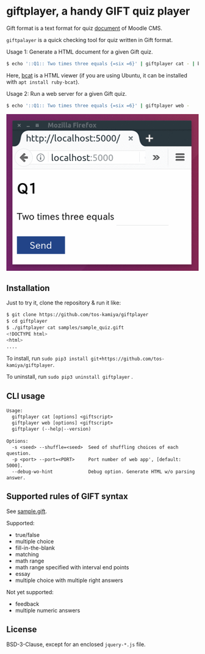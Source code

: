 # giftplayer, a handy GIFT quiz player

Gift format is a text format for quiz [document](https://docs.moodle.org/23/en/GIFT_format) of Moodle CMS.

`giftpalayer` is a quick checking tool for quiz written in Gift format.

Usage 1: Generate a HTML document for a given Gift quiz.

```sh
$ echo '::Q1:: Two times three equals {=six =6}' | giftplayer cat - | bcat
```

Here, [bcat](https://rtomayko.github.io/bcat/) is a HTML viewer (if you are using Ubuntu, it can be installed with `apt install ruby-bcat`).

Usage 2: Run a web server for a given Gift quiz.

```sh
$ echo '::Q1:: Two times three equals {=six =6}' | giftplayer web -
```

![screenplay](images/screenplay.gif)

## Installation

Just to try it, clone the repository & run it like:

```sh
$ git clone https://github.com/tos-kamiya/giftplayer
$ cd giftplayer
$ ./giftplayer cat samples/sample_quiz.gift
<!DOCTYPE html>
<html>
....
```

To install, run `sudo pip3 install git+https://github.com/tos-kamiya/giftplayer`.

To uninstall, run `sudo pip3 uninstall giftplayer` .

## CLI usage

```
Usage:
  giftplayer cat [options] <giftscript>
  giftplayer web [options] <giftscript>
  giftplayer (--help|--version)

Options:
  -s <seed> --shuffle=<seed>  Seed of shuffling choices of each question.
  -p <port> --port=<PORT>     Port number of web app', [default: 5000].
  --debug-wo-hint             Debug option. Generate HTML w/o parsing answer.
```

## Supported rules of GIFT syntax

See [sample.gift](giftplay/sample.gift).

Supported:

* true/false
* multiple choice
* fill-in-the-blank
* matching
* math range
* math range specified with interval end points
* essay
* multiple choice with multiple right answers

Not yet supported:

* feedback
* multiple numeric answers

## License

BSD-3-Clause, except for an enclosed `jquery-*.js` file.
